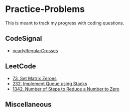 # Practice-Problems
This is meant to track my progress with coding questions.

## CodeSignal
- [nearlyRegularCrosses](https://github.com/ChrisAlJim/Practice-Problems/tree/main/CodeSignal/nearlyRegularCrosses.js)

## LeetCode
- [73. Set Matrix Zeroes](https://github.com/ChrisAlJim/Practice-Problems/tree/main/LeetCode/73-Set-Matrix-Zeroes.js)
- [232. Implement Queue using Stacks](https://github.com/ChrisAlJim/Practice-Problems/tree/main/LeetCode/232-Implement-Queue-using-Stacks.js)
- [1342. Number of Steps to Reduce a Number to Zero](https://github.com/ChrisAlJim/Practice-Problems/tree/main/LeetCode/1342-Number-of-Steps-to-Reduce-a-Number-to-Zero.js)

## Miscellaneous